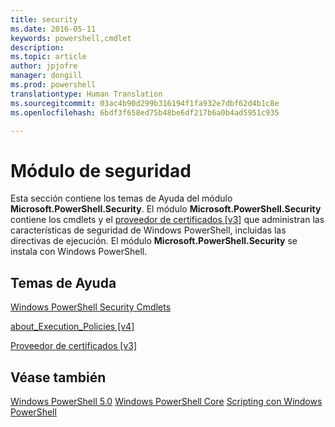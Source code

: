 ```yaml
---
title: security
ms.date: 2016-05-11
keywords: powershell,cmdlet
description: 
ms.topic: article
author: jpjofre
manager: dongill
ms.prod: powershell
translationtype: Human Translation
ms.sourcegitcommit: 03ac4b90d299b316194f1fa932e7dbf62d4b1c8e
ms.openlocfilehash: 6bdf3f658ed75b48be6df217b6a0b4ad5951c935

---
```


# Módulo de seguridad
Esta sección contiene los temas de Ayuda del módulo **Microsoft.PowerShell.Security**. El módulo **Microsoft.PowerShell.Security** contiene los cmdlets y el [proveedor de certificados [v3]](https://technet.microsoft.com/en-us/library/3f743541-d0c6-4670-809a-b16fb01f7c4d) que administran las características de seguridad de Windows PowerShell, incluidas las directivas de ejecución. El módulo **Microsoft.PowerShell.Security** se instala con Windows PowerShell.

## Temas de Ayuda
[Windows PowerShell Security Cmdlets](http://go.microsoft.com/fwlink/?LinkID=245860)

[about_Execution_Policies [v4]](https://technet.microsoft.com/en-us/library/347708dc-1515-4d74-978b-8334603472e6)

[Proveedor de certificados [v3]](https://technet.microsoft.com/en-us/library/3f743541-d0c6-4670-809a-b16fb01f7c4d)

## Véase también
[Windows PowerShell 5.0](../core-powershell/core-modules/Windows-PowerShell-5.0.md)
[Windows PowerShell Core](https://technet.microsoft.com/en-us/library/4b75f1e4-f327-48f3-92ab-bf5435094d41)
[Scripting con Windows PowerShell](../getting-started/fundamental/Scripting-with-Windows-PowerShell.md)




<!--HONumber=Aug16_HO3-->


